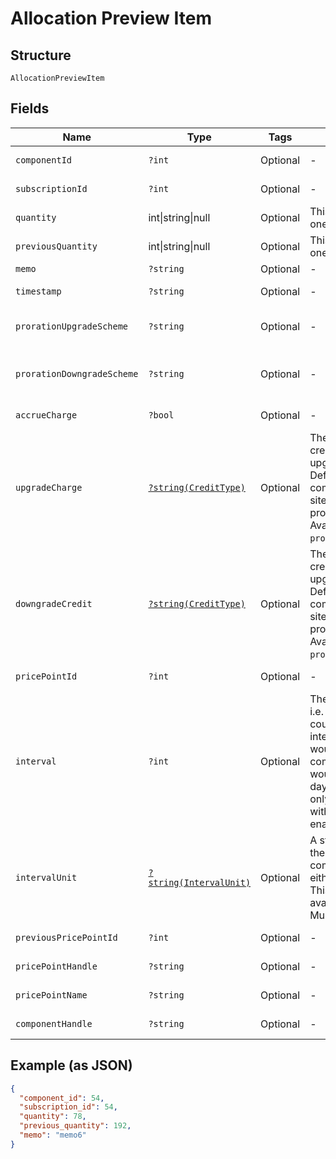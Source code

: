 
# Allocation Preview Item

## Structure

`AllocationPreviewItem`

## Fields

| Name | Type | Tags | Description | Getter | Setter |
|  --- | --- | --- | --- | --- | --- |
| `componentId` | `?int` | Optional | - | getComponentId(): ?int | setComponentId(?int componentId): void |
| `subscriptionId` | `?int` | Optional | - | getSubscriptionId(): ?int | setSubscriptionId(?int subscriptionId): void |
| `quantity` | int\|string\|null | Optional | This is a container for one-of cases. | getQuantity(): | setQuantity( quantity): void |
| `previousQuantity` | int\|string\|null | Optional | This is a container for one-of cases. | getPreviousQuantity(): | setPreviousQuantity( previousQuantity): void |
| `memo` | `?string` | Optional | - | getMemo(): ?string | setMemo(?string memo): void |
| `timestamp` | `?string` | Optional | - | getTimestamp(): ?string | setTimestamp(?string timestamp): void |
| `prorationUpgradeScheme` | `?string` | Optional | - | getProrationUpgradeScheme(): ?string | setProrationUpgradeScheme(?string prorationUpgradeScheme): void |
| `prorationDowngradeScheme` | `?string` | Optional | - | getProrationDowngradeScheme(): ?string | setProrationDowngradeScheme(?string prorationDowngradeScheme): void |
| `accrueCharge` | `?bool` | Optional | - | getAccrueCharge(): ?bool | setAccrueCharge(?bool accrueCharge): void |
| `upgradeCharge` | [`?string(CreditType)`](../../doc/models/credit-type.md) | Optional | The type of credit to be created when upgrading/downgrading. Defaults to the component and then site setting if one is not provided.<br>Available values: `full`, `prorated`, `none`. | getUpgradeCharge(): ?string | setUpgradeCharge(?string upgradeCharge): void |
| `downgradeCredit` | [`?string(CreditType)`](../../doc/models/credit-type.md) | Optional | The type of credit to be created when upgrading/downgrading. Defaults to the component and then site setting if one is not provided.<br>Available values: `full`, `prorated`, `none`. | getDowngradeCredit(): ?string | setDowngradeCredit(?string downgradeCredit): void |
| `pricePointId` | `?int` | Optional | - | getPricePointId(): ?int | setPricePointId(?int pricePointId): void |
| `interval` | `?int` | Optional | The numerical interval. i.e. an interval of ‘30’ coupled with an interval_unit of day would mean this component price point would renew every 30 days. This property is only available for sites with Multifrequency enabled. | getInterval(): ?int | setInterval(?int interval): void |
| `intervalUnit` | [`?string(IntervalUnit)`](../../doc/models/interval-unit.md) | Optional | A string representing the interval unit for this component price point, either month or day. This property is only available for sites with Multifrequency enabled. | getIntervalUnit(): ?string | setIntervalUnit(?string intervalUnit): void |
| `previousPricePointId` | `?int` | Optional | - | getPreviousPricePointId(): ?int | setPreviousPricePointId(?int previousPricePointId): void |
| `pricePointHandle` | `?string` | Optional | - | getPricePointHandle(): ?string | setPricePointHandle(?string pricePointHandle): void |
| `pricePointName` | `?string` | Optional | - | getPricePointName(): ?string | setPricePointName(?string pricePointName): void |
| `componentHandle` | `?string` | Optional | - | getComponentHandle(): ?string | setComponentHandle(?string componentHandle): void |

## Example (as JSON)

```json
{
  "component_id": 54,
  "subscription_id": 54,
  "quantity": 78,
  "previous_quantity": 192,
  "memo": "memo6"
}
```

